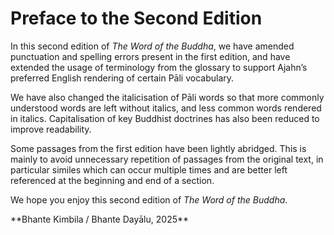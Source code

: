 # Preface to the Second Edition

In this second edition of _The Word of the Buddha_, we have amended punctuation and spelling errors present in the first edition, and have extended the usage of terminology from the glossary to support Ajahn’s preferred English rendering of certain Pāli vocabulary.

We have also changed the italicisation of Pāli words so that more commonly understood words are left without italics, and less common words rendered in italics. Capitalisation of key Buddhist doctrines has also been reduced to improve readability.

Some passages from the first edition have been lightly abridged. This is mainly to avoid unnecessary repetition of passages from the original text, in particular similes which can occur multiple times and are better left referenced at the beginning and end of a section.

We hope you enjoy this second edition of _The Word of the Buddha_.

<div class="text-right">
**Bhante Kimbila / Bhante Dayālu, 2025**
</div>
